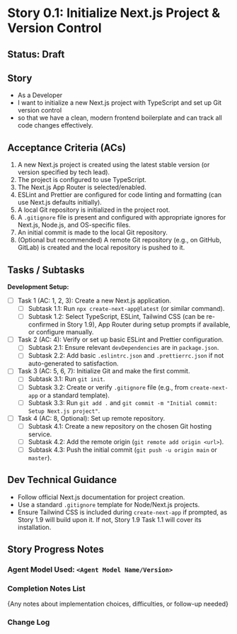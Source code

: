 # Story 0.1: Initialize Next.js Project & Version Control

## Status: Draft

## Story

- As a Developer
- I want to initialize a new Next.js project with TypeScript and set up Git version control
- so that we have a clean, modern frontend boilerplate and can track all code changes effectively.

## Acceptance Criteria (ACs)

1.  A new Next.js project is created using the latest stable version (or version specified by tech lead).
2.  The project is configured to use TypeScript.
3.  The Next.js App Router is selected/enabled.
4.  ESLint and Prettier are configured for code linting and formatting (can use Next.js defaults initially).
5.  A local Git repository is initialized in the project root.
6.  A `.gitignore` file is present and configured with appropriate ignores for Next.js, Node.js, and OS-specific files.
7.  An initial commit is made to the local Git repository.
8.  (Optional but recommended) A remote Git repository (e.g., on GitHub, GitLab) is created and the local repository is pushed to it.

## Tasks / Subtasks

**Development Setup:**
- [ ] Task 1 (AC: 1, 2, 3): Create a new Next.js application.
    - [ ] Subtask 1.1: Run `npx create-next-app@latest` (or similar command).
    - [ ] Subtask 1.2: Select TypeScript, ESLint, Tailwind CSS (can be re-confirmed in Story 1.9), App Router during setup prompts if available, or configure manually.
- [ ] Task 2 (AC: 4): Verify or set up basic ESLint and Prettier configuration.
    - [ ] Subtask 2.1: Ensure relevant `devDependencies` are in `package.json`.
    - [ ] Subtask 2.2: Add basic `.eslintrc.json` and `.prettierrc.json` if not auto-generated to satisfaction.
- [ ] Task 3 (AC: 5, 6, 7): Initialize Git and make the first commit.
    - [ ] Subtask 3.1: Run `git init`.
    - [ ] Subtask 3.2: Create or verify `.gitignore` file (e.g., from `create-next-app` or a standard template).
    - [ ] Subtask 3.3: Run `git add .` and `git commit -m "Initial commit: Setup Next.js project"`.
- [ ] Task 4 (AC: 8, Optional): Set up remote repository.
    - [ ] Subtask 4.1: Create a new repository on the chosen Git hosting service.
    - [ ] Subtask 4.2: Add the remote origin (`git remote add origin <url>`).
    - [ ] Subtask 4.3: Push the initial commit (`git push -u origin main` or `master`).

## Dev Technical Guidance

- Follow official Next.js documentation for project creation.
- Use a standard `.gitignore` template for Node/Next.js projects.
- Ensure Tailwind CSS is included during `create-next-app` if prompted, as Story 1.9 will build upon it. If not, Story 1.9 Task 1.1 will cover its installation.

## Story Progress Notes

### Agent Model Used: `<Agent Model Name/Version>`

### Completion Notes List

{Any notes about implementation choices, difficulties, or follow-up needed}

### Change Log 